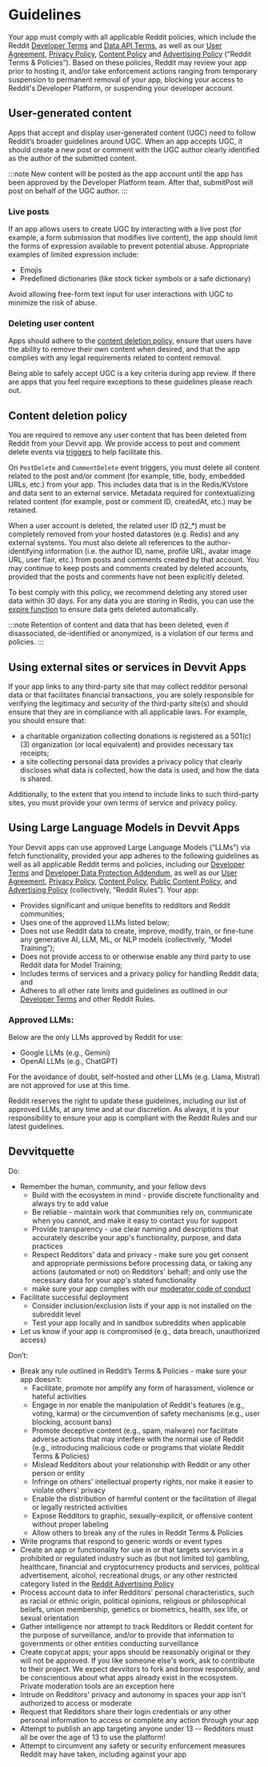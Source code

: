 # Guidelines

Your app must comply with all applicable Reddit policies, which include the Reddit [Developer Terms](https://www.redditinc.com/policies/developer-terms) and [Data API Terms](https://www.redditinc.com/policies/data-api-terms), as well as our [User Agreement](https://www.redditinc.com/policies/), [Privacy Policy](https://www.reddit.com/policies/privacy-policy), [Content Policy](https://www.redditinc.com/policies/content-policy) and [Advertising Policy](https://redditinc.force.com/helpcenter/s/article/Reddit-Advertising-Policy-Restricted-Advertisements) (“Reddit Terms & Policies”). Based on these policies, Reddit may review your app prior to hosting it, and/or take enforcement actions ranging from temporary suspension to permanent removal of your app, blocking your access to Reddit's Developer Platform, or suspending your developer account.

## User-generated content

Apps that accept and display user-generated content (UGC) need to follow Reddit’s broader guidelines around UGC. When an app accepts UGC, it should create a new post or comment with the UGC author clearly identified as the author of the submitted content.

:::note
New content will be posted as the app account until the app has been approved by the Developer Platform team. After that, submitPost will post on behalf of the UGC author.
:::

### Live posts

If an app allows users to create UGC by interacting with a live post (for example, a form submission that modifies live content), the app should limit the forms of expression available to prevent potential abuse. Appropriate examples of limited expression include:

- Emojis
- Predefined dictionaries (like stock ticker symbols or a safe dictionary)

Avoid allowing free-form text input for user interactions with UGC to minimize the risk of abuse.

### Deleting user content

Apps should adhere to the [content deletion policy](#content-deletion-policy), ensure that users have the ability to remove their own content when desired, and that the app complies with any legal requirements related to content removal.

Being able to safely accept UGC is a key criteria during app review. If there are apps that you feel require exceptions to these guidelines please reach out.

## Content deletion policy

You are required to remove any user content that has been deleted from Reddit from your Devvit app. We provide access to post and comment delete events via [triggers](https://developers.reddit.com/docs/event_triggers) to help facilitate this.

On `PostDelete` and `CommentDelete` event triggers, you must delete all content related to the post and/or comment (for example, title, body, embedded URLs, etc.) from your app. This includes data that is in the Redis/KVstore and data sent to an external service. Metadata required for contextualizing related content (for example, post or comment ID, createdAt, etc.) may be retained.

When a user account is deleted, the related user ID (t2\_\*) must be completely removed from your hosted datastores (e.g. Redis) and any external systems. You must also delete all references to the author-identifying information (i.e. the author ID, name, profile URL, avatar image URL, user flair, etc.) from posts and comments created by that account. You may continue to keep posts and comments created by deleted accounts, provided that the posts and comments have not been explicitly deleted.

To best comply with this policy, we recommend deleting any stored user data within 30 days. For any data you are storing in Redis, you can use the [expire function](./capabilities/redis.md#key-expiration) to ensure data gets deleted automatically.

:::note
Retention of content and data that has been deleted, even if disassociated, de-identified or anonymized, is a violation of our terms and policies.
:::

## Using external sites or services in Devvit Apps

If your app links to any third-party site that may collect redditor personal data or that facilitates financial transactions, you are solely responsible for verifying the legitimacy and security of the third-party site(s) and should ensure that they are in compliance with all applicable laws. For example, you should ensure that:

- a charitable organization collecting donations is registered as a 501(c)(3) organization (or local equivalent) and provides necessary tax receipts;
- a site collecting personal data provides a privacy policy that clearly discloses what data is collected, how the data is used, and how the data is shared.

Additionally, to the extent that you intend to include links to such third-party sites, you must provide your own terms of service and privacy policy.

## Using Large Language Models in Devvit Apps

Your Devvit apps can use approved Large Language Models (“LLMs”) via fetch functionality, provided your app adheres to the following guidelines as well as all applicable Reddit terms and policies, including our [Developer Terms](https://www.redditinc.com/policies/developer-terms) and [Developer Data Protection Addendum](https://www.redditinc.com/policies/developer-dpa), as well as our [User Agreement](https://www.redditinc.com/policies/), [Privacy Policy](https://www.reddit.com/policies/privacy-policy), [Content Policy](https://www.redditinc.com/policies/content-policy), [Public Content Policy](https://support.reddithelp.com/hc/en-us/articles/26410290525844-Public-Content-Policy), and [Advertising Policy](https://redditinc.force.com/helpcenter/s/article/Reddit-Advertising-Policy-Restricted-Advertisements) (collectively, “Reddit Rules”). Your app:

- Provides significant and unique benefits to redditors and Reddit communities;
- Uses one of the approved LLMs listed below;
- Does not use Reddit data to create, improve, modify, train, or fine-tune any generative AI, LLM, ML, or NLP models (collectively, “Model Training”);
- Does not provide access to or otherwise enable any third party to use Reddit data for Model Training;
- Includes terms of services and a privacy policy for handling Reddit data; and
- Adheres to all other rate limits and guidelines as outlined in our [Developer Terms](https://www.redditinc.com/policies/developer-terms) and other Reddit Rules.

### Approved LLMs:

Below are the only LLMs approved by Reddit for use:

- Google LLMs (e.g., Gemini)
- OpenAI LLMs (e.g., ChatGPT)

For the avoidance of doubt, self-hosted and other LLMs (e.g. Llama, Mistral) are not approved for use at this time.

Reddit reserves the right to update these guidelines, including our list of approved LLMs, at any time and at our discretion. As always, it is your responsibility to ensure your app is compliant with the Reddit Rules and our latest guidelines.

## Devvitquette

Do:

- Remember the human, community, and your fellow devs
  - Build with the ecosystem in mind - provide discrete functionality and always try to add value
  - Be reliable - maintain work that communities rely on, communicate when you cannot, and make it easy to contact you for support
  - Provide transparency - use clear naming and descriptions that accurately describe your app's functionality, purpose, and data practices
  - Respect Redditors' data and privacy - make sure you get consent and appropriate permissions before processing data, or taking any actions (automated or not) on Redditors' behalf; and only use the necessary data for your app's stated functionality
  - make sure your app complies with our [moderator code of conduct](https://www.redditinc.com/policies/moderator-code-of-conduct)
- Facilitate successful deployment
  - Consider inclusion/exclusion lists if your app is not installed on the subreddit level
  - Test your app locally and in sandbox subreddits when applicable
- Let us know if your app is compromised (e.g., data breach, unauthorized access)

Don’t:

- Break any rule outlined in Reddit’s Terms & Policies - make sure your app doesn't:
  - Facilitate, promote nor amplify any form of harassment, violence or hateful activities
  - Engage in nor enable the manipulation of Reddit's features (e.g., voting, karma) or the circumvention of safety mechanisms (e.g., user blocking, account bans)
  - Promote deceptive content (e.g., spam, malware) nor facilitate adverse actions that may interfere with the normal use of Reddit (e.g., introducing malicious code or programs that violate Reddit Terms & Policies)
  - Mislead Redditors about your relationship with Reddit or any other person or entity
  - Infringe on others' intellectual property rights, nor make it easier to violate others' privacy
  - Enable the distribution of harmful content or the facilitation of illegal or legally restricted activities
  - Expose Redditors to graphic, sexually-explicit, or offensive content without proper labeling
  - Allow others to break any of the rules in Reddit Terms & Policies
- Write programs that respond to generic words or event types
- Create an app or functionality for use in or that targets services in a prohibited or regulated industry such as (but not limited to) gambling, healthcare, financial and cryptocurrency products and services, political advertisement, alcohol, recreational drugs, or any other restricted category listed in the [Reddit Advertising Policy](https://redditinc.force.com/helpcenter/s/article/Reddit-Advertising-Policy-Restricted-Advertisements)
- Process account data to infer Redditors' personal characteristics, such as racial or ethnic origin, political opinions, religious or philosophical beliefs, union membership, genetics or biometrics, health, sex life, or sexual orientation
- Gather intelligence nor attempt to track Redditors or Reddit content for the purpose of surveillance, and/or to provide that information to governments or other entities conducting surveillance
- Create copycat apps; your apps should be reasonably original or they will not be approved. If you like someone else's work, ask to contribute to their project. We expect devvitors to fork and borrow responsibly, and be conscientious about what apps already exist in the ecosystem. Private moderation tools are an exception here
- Intrude on Redditors' privacy and autonomy in spaces your app isn't authorized to access or moderate
- Request that Redditors share their login credentials or any other personal information to access or complete any action through your app
- Attempt to publish an app targeting anyone under 13 -- Redditors must all be over the age of 13 to use the platform!
- Attempt to circumvent any safety or security enforcement measures Reddit may have taken, including against your app
